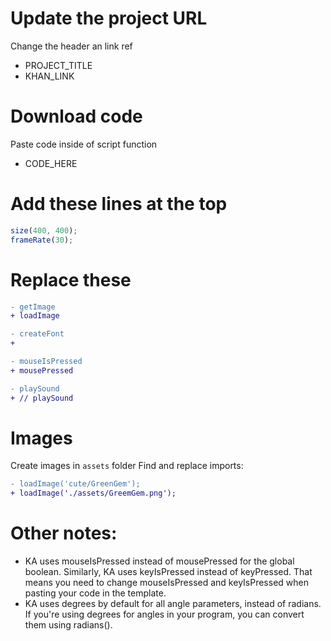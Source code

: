 # Update the project URL
Change the header an link ref
- PROJECT_TITLE
- KHAN_LINK

# Download code
Paste code inside of script function
- CODE_HERE

# Add these lines at the top
```js
size(400, 400);
frameRate(30);
```

# Replace these
```diff
- getImage
+ loadImage

- createFont
+

- mouseIsPressed
+ mousePressed

- playSound
+ // playSound
```

# Images
Create images in `assets` folder
Find and replace imports:
```diff
- loadImage('cute/GreenGem');
+ loadImage('./assets/GreemGem.png');
```

# Other notes:
- KA uses mouseIsPressed instead of mousePressed for the global boolean. Similarly, KA uses keyIsPressed instead of keyPressed. That means you need to change mouseIsPressed and keyIsPressed when pasting your code in the template.
- KA uses degrees by default for all angle parameters, instead of radians. If you're using degrees for angles in your program, you can convert them using radians().